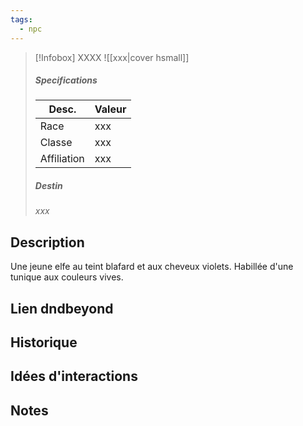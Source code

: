 ```yaml
---
tags:
  - npc
---
```


> [!Infobox] XXXX
> ![[xxx|cover hsmall]]
> ##### Specifications
> | Desc. | Valeur |
> | --- | --- |
> | Race | xxx |
> | Classe | xxx |
> | Affiliation | xxx |
> ##### Destin
> *xxx*

## Description

Une jeune elfe au teint blafard et aux cheveux violets. Habillée d'une tunique aux couleurs vives.

## Lien dndbeyond

## Historique

## Idées d'interactions

## Notes 

